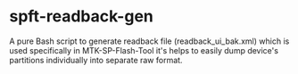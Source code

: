 # spft-readback-gen
A pure Bash script to generate readback file (readback_ui_bak.xml) which is used specifically in MTK-SP-Flash-Tool it's helps to easily dump device's partitions individually into separate raw format.
